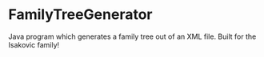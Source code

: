 # FamilyTreeGenerator
Java program which generates a family tree out of an XML file. Built for the Isakovic family!
